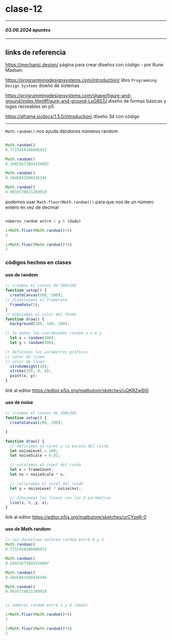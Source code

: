 # clase-12

---

#### *03.06.2024 apuntes*

---

## links de referencia

<https://mechanic.design/> página para crear diseños con código - por Rune Madsen

<https://programmingdesignsystems.com/introduction/> libro `Programming Design Systems` diseño de sistemas

<https://programmingdesignsystems.com/shape/figure-and-ground/index.html#figure-and-ground-LxG6S7J> diseño de formas básicas y logos recreables en p5
 
<https://aframe.io/docs/1.5.0/introduction/> diseño 3d con código

---

`Math.random()` nos ayuda dándonos números random


```javascript

Math.random()
0.7715458186606452

Math.random()
0.26025673895534607

Math.random()
0.2645841560436346

Math.random()
0.9018728621208918

```

podemos usar `Math.floor(Math.random())` para que nos de un número entero en vez de decimal 

```javascript

números random entre 1 y 6 (dado)

1+Math.floor(Math.random()*6)
3

1+Math.floor(Math.random()*6)
2

```

### códigos hechos en clases

#### uso de random 

```javascript
// creamos el canvas de 500x500
function setup() {
  createCanvas(500, 500);
// disminuimos el framerate
  frameRate(5);
}
// dibujamos el color del fondo
function draw() {
  background(100, 100, 100);

// le damos las coordenadas random a x e y
  let x = random(400);
  let y = random(400);

// definimos los parámetros gráficos
// valor de línea
// color de línea
  strokeWeight(30);
  stroke(255, 0, 0);
  point(x, y);
}
```
link al editor <https://editor.p5js.org/matbutom/sketches/uQKRZw6lG>

#### uso de noise 

```javascript
// creamos el canvas de 200x200
function setup() {
  createCanvas(200, 200);

}

function draw() {
  // definimos el nivel y la escala del ruido
  let noiseLevel = 100;
  let noiseScale = 0.02;

  // escalamos el input del ruido
  let x = frameCount;
  let nx = noiseScale * x;

  // calculamos el nivel del ruido
  let y = noiseLevel * noise(nx);

  // dibujamos las líneas con los 4 parámetros
  line(x, 0, y, x);
}
```
link al editor <https://editor.p5js.org/matbutom/sketches/urCYzeR-0>

#### uso de Math.random

```javascript
// nos devuelven valores random entre 0 y 1
Math.random()
0.7715458186606452

Math.random()
0.26025673895534607

Math.random()
0.2645841560436346

Math.random()
0.9018728621208918

```
```javascript

// números random entre 1 y 6 (dado)

1+Math.floor(Math.random()*6)
3

1+Math.floor(Math.random()*6)
2

```
